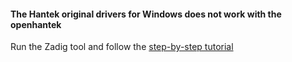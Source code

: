 


#### The Hantek original drivers for Windows does not work with the openhantek
Run the Zadig tool and follow the [step-by-step tutorial](https://github.com/OpenHantek/OpenHantek6022/blob/main/docs/OpenHantek6022_zadig_Win10.pdf)

